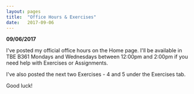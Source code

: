 ```yaml
---
layout: pages
title:  "Office Hours & Exercises"
date:   2017-09-06
---
```


**09/06/2017**

I've posted my official office hours on the Home page. I'll be available in TBE B361 Mondays and Wednesdays between 12:00pm and 2:00pm if you need help with Exercises or Assignments.

I've also posted the next two Exercises - 4 and 5 under the Exercises tab.

Good luck!
